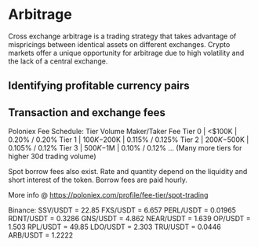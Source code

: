 # Arbitrage

Cross exchange arbitrage is a trading strategy that takes advantage of mispricings between identical assets on different exchanges. Crypto markets offer a unique opportunity for arbitrage due to high volatility and the lack of a central exchange.

## Identifying profitable currency pairs



## Transaction and exchange fees

Poloniex Fee Schedule:
Tier       Volume     Maker/Taker Fee
Tier 0 | <$100K      | 0.20% / 0.20%
Tier 1 | $100K-$200K | 0.115% / 0.125%
Tier 2 | $200K-$500K | 0.105% / 0.12%
Tier 3 | $500K-$1M   | 0.10% / 0.12%
...
(Many more tiers for higher 30d trading volume)

Spot borrow fees also exist. Rate and quantity depend on the liquidity and short interest of the token.
Borrow fees are paid hourly.

More info @ https://poloniex.com/profile/fee-tier/spot-trading

Binance:
SSV/USDT = 22.85
FXS/USDT = 6.657
PERL/USDT = 0.01965
RDNT/USDT = 0.3286
GNS/USDT = 4.862
NEAR/USDT = 1.639
OP/USDT = 1.503
RPL/USDT = 49.85
LDO/USDT = 2.303
TRU/USDT = 0.0446
ARB/USDT = 1.2222
